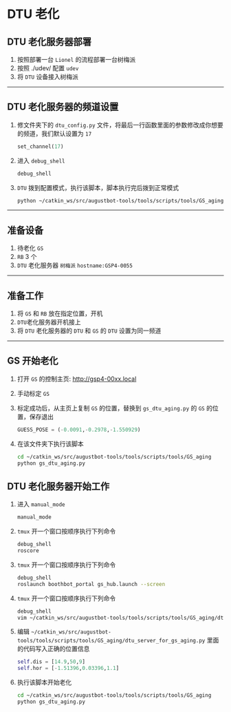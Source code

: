 # DTU 老化

## DTU 老化服务器部署

1. 按照部署一台 `Lionel` 的流程部署一台树梅派
2. 按照 ./udev/ 配置 `udev`
3. 将 `DTU` 设备接入树梅派

---

## DTU 老化服务器的频道设置

1. 修文件夹下的 `dtu_config.py` 文件，将最后一行函数里面的参数修改成你想要的频道，我们默认设置为 `17`

    ```python
    set_channel(17)
    ```

2. 进入 `debug_shell`

    ```bash
    debug_shell
    ```

3. `DTU` 拨到配置模式，执行该脚本，脚本执行完后拨到正常模式

    ```bash
    python ~/catkin_ws/src/augustbot-tools/tools/scripts/tools/GS_aging/script/dtu_config.py
    ```

---

## 准备设备

1. 待老化 `GS`
2. `RB` 3 个
3. `DTU` 老化服务器 `树梅派` `hostname:GSP4-0055`

---

## 准备工作

1. 将 `GS` 和 `RB` 放在指定位置，开机
2. `DTU`老化服务器开机接上
3. 将 `DTU` 老化服务器的 `DTU` 和 `GS` 的 `DTU` 设置为同一频道

---

## GS 开始老化

1. 打开 `GS` 的控制主页: http://gsp4-00xx.local
2. 手动标定 `GS`
3. 标定成功后，从主页上复制 `GS` 的位置，替换到 `gs_dtu_aging.py` 的 `GS` 的位置，保存退出

    ```python
    GUESS_POSE = (-0.0091,-0.2978,-1.550929)
    ```

4. 在该文件夹下执行该脚本

    ```bash
    cd ~/catkin_ws/src/augustbot-tools/tools/scripts/tools/GS_aging
    python gs_dtu_aging.py
    ```

## DTU 老化服务器开始工作

1. 进入 `manual_mode`

    ```bash
    manual_mode
    ```

2. `tmux` 开一个窗口按顺序执行下列命令

    ```bash
    debug_shell
    roscore
    ```

3. `tmux` 开一个窗口按顺序执行下列命令

    ```bash
    debug_shell
    roslaunch boothbot_portal gs_hub.launch --screen
    ```

4. `tmux` 开一个窗口按顺序执行下列命令

    ```bash
    debug_shell
    vim ~/catkin_ws/src/augustbot-tools/tools/scripts/tools/GS_aging/dtu_server_for_gs_aging.py
    ```

5. 编辑 `~/catkin_ws/src/augustbot-tools/tools/scripts/tools/GS_aging/dtu_server_for_gs_aging.py` 里面的代码写入正确的位置信息

    ```python
    self.dis = [14.9,50,9]
    self.hor = [-1.51396,0.03396,1.1]
    ```

6. 执行该脚本开始老化

    ```bash
    cd ~/catkin_ws/src/augustbot-tools/tools/scripts/tools/GS_aging
    python gs_dtu_aging.py
    ```
